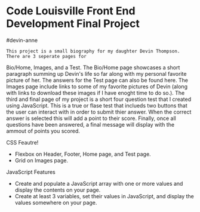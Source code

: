 # Code Louisville Front End Development Final Project
#devin-anne

	This project is a small biography for my daughter Devin Thompson. There are 3 seperate pages for 
Bio/Home, Images, and a Test. The Bio/Home page showcases a short paragraph summing up Devin's life so far along
with my personal favorite picture of her. The answers for the Test page can also be found here. The Images
page include links to some of my favorite pictures of Devin (along with links to download these images if I
have enoght time to do so.). The third and final page of my project is a short four question test that I created
using JavaScript. This is a true or flase test that inclueds two buttons that the user can interact with in
order to submit thier answer. When the correct answer is selected this will add a point to their score. Finally,
once all questions have been answered, a final message will display with the ammout of points you scored.

CSS Feautre!
- Flexbox on Header, Footer, Home page, and Test page.
- Grid on Images page.

JavaScript Features
- Create and populate a JavaScript array with one or more values and display the contents on your page.
- Create at least 3 variables, set their values in JavaScript, and display the values somewhere on your page. 

